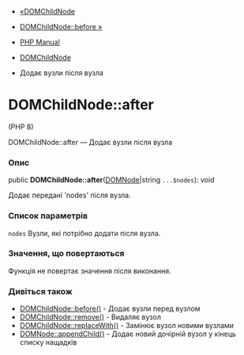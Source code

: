 - [«DOMChildNode](class.domchildnode.md)
- [DOMChildNode::before »](domchildnode.before.md)

- [PHP Manual](index.md)
- [DOMChildNode](class.domchildnode.md)
- Додає вузли після вузла

# DOMChildNode::after

(PHP 8)

DOMChildNode::after — Додає вузли після вузла

### Опис

public **DOMChildNode::after**([DOMNode](class.domnode.md)\|string
`...$nodes`): void

Додає передані 'nodes' після вузла.

### Список параметрів

`nodes`
Вузли, які потрібно додати після вузла.

### Значення, що повертаються

Функція не повертає значення після виконання.

### Дивіться також

- [DOMChildNode::before()](domchildnode.before.md) - Додає вузли
перед вузлом
- [DOMChildNode::remove()](domchildnode.remove.md) - Видаляє вузол
- [DOMChildNode::replaceWith()](domchildnode.replacewith.md) -
Замінює вузол новими вузлами
- [DOMNode::appendChild()](domnode.appendchild.md) - Додає новий
дочірній вузол у кінець списку нащадків

